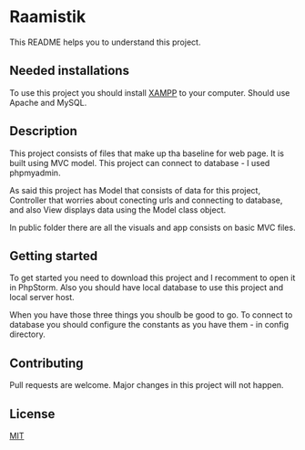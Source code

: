# Raamistik

This README helps you to understand this project.

## Needed installations

To use this project you should install [XAMPP](https://www.apachefriends.org/index.html) to your computer. Should use
Apache and MySQL.

## Description

This project consists of files that make up tha baseline for web page. It is built using MVC model. This project can
connect to database - I used phpmyadmin.

As said this project has Model that consists of data for this project, Controller that worries about conecting urls and
connecting to database, and also View displays data using the Model class object.

In public folder there are all the visuals and app consists on basic MVC files.

## Getting started

To get started you need to download this project and I recomment to open it in PhpStorm. Also you should have local
database to use this project and local server host.

When you have those three things you shoulb be good to go. To connect to database you should configure the constants as
you have them - in config directory.

## Contributing

Pull requests are welcome. Major changes in this project will not happen.

## License

[MIT](https://choosealicense.com/licenses/mit/)

